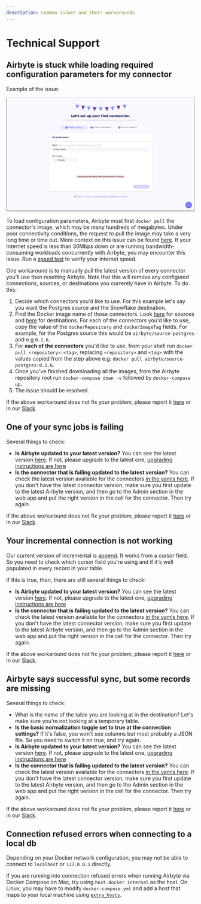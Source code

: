 ```yaml
---
description: Common issues and their workarounds
---
```


# Technical Support

## Airbyte is stuck while loading required configuration parameters for my connector

Example of the issue:

![](../.gitbook/assets/faq_stuck_onboarding.png)

To load configuration parameters, Airbyte must first `docker pull` the connector's image, which may be many hundreds of megabytes. Under poor connectivity conditions, the request to pull the image may take a very long time or time out. More context on this issue can be found [here](https://github.com/airbytehq/airbyte/issues/1462). If your Internet speed is less than 30Mbps down or are running bandwidth-consuming workloads concurrently with Airbyte, you may encounter this issue. Run a [speed test](https://fast.com/) to verify your internet speed.

One workaround is to manually pull the latest version of every connector you'll use then resetting Airbyte. Note that this will remove any configured connections, sources, or destinations you currently have in Airbyte. To do this:

1. Decide which connectors you'd like to use. For this example let's say you want the Postgres source and the Snowflake destination.
2. Find the Docker image name of those connectors. Look [here](https://github.com/airbytehq/airbyte/blob/master/airbyte-config/init/src/main/resources/seed/source_definitions.yaml) for sources and [here](https://github.com/airbytehq/airbyte/blob/master/airbyte-config/init/src/main/resources/seed/destination_definitions.yaml) for destinations. For each of the connectors you'd like to use, copy the value of the `dockerRepository` and `dockerImageTag` fields. For example, for the Postgres source this would be `airbyte/source-postgres` and e.g `0.1.6`.
3. For **each of the connectors** you'd like to use, from your shell run `docker pull <repository>:<tag>`, replacing `<repository>` and `<tag>` with the values copied from the step above e.g: `docker pull airbyte/source-postgres:0.1.6`.
4. Once you've finished downloading all the images, from the Airbyte repository root run `docker-compose down -v` followed by `docker-compose up`.
5. The issue should be resolved.

If the above workaround does not fix your problem, please report it [here](https://github.com/airbytehq/airbyte/issues/1462) or in our [Slack](https://slack.airbyte.io).

## One of your sync jobs is failing

Several things to check:

* **Is Airbyte updated to your latest version?** You can see the latest version [here](https://github.com/airbytehq/airbyte/tags). If not, please upgrade to the latest one, [upgrading instructions are here](../tutorials/upgrading-airbyte.md)
* **Is the connector that is failing updated to the latest version?** You can check the latest version available for the connectors [in the yamls here](https://github.com/airbytehq/airbyte/tree/master/airbyte-config/init/src/main/resources/seed). If you don't have the latest connector version, make sure you first update to the latest Airbyte version, and then go to the Admin section in the web app and put the right version in the cell for the connector. Then try again. 

If the above workaround does not fix your problem, please report it [here](https://github.com/airbytehq/airbyte/issues/1462) or in our [Slack](https://slack.airbyte.io).

## Your incremental connection is not working

Our current version of incremental is [append](../architecture/incremental.md). It works from a cursor field. So you need to check which cursor field you're using and if it's well populated in every record in your table.

If this is true, then, there are still several things to check:

* **Is Airbyte updated to your latest version?** You can see the latest version [here](https://github.com/airbytehq/airbyte/tags). If not, please upgrade to the latest one, [upgrading instructions are here](../tutorials/upgrading-airbyte.md)
* **Is the connector that is failing updated to the latest version?** You can check the latest version available for the connectors [in the yamls here](https://github.com/airbytehq/airbyte/tree/master/airbyte-config/init/src/main/resources/seed). If you don't have the latest connector version, make sure you first update to the latest Airbyte version, and then go to the Admin section in the web app and put the right version in the cell for the connector. Then try again. 

If the above workaround does not fix your problem, please report it [here](https://github.com/airbytehq/airbyte/issues/1462) or in our [Slack](https://slack.airbyte.io).

## **Airbyte says successful sync, but some records are missing**

Several things to check:

* What is the name of the table you are looking at in the destination? Let's make sure you're not looking at a temporary table. 
* **Is the basic normalization toggle set to true at the connection settings?** If it's false, you won't see columns but most probably a JSON file. So you need to switch it on true, and try again. 
* **Is Airbyte updated to your latest version?** You can see the latest version [here](https://github.com/airbytehq/airbyte/tags). If not, please upgrade to the latest one, [upgrading instructions are here](../tutorials/upgrading-airbyte.md)
* **Is the connector that is failing updated to the latest version?** You can check the latest version available for the connectors [in the yamls here](https://github.com/airbytehq/airbyte/tree/master/airbyte-config/init/src/main/resources/seed). If you don't have the latest connector version, make sure you first update to the latest Airbyte version, and then go to the Admin section in the web app and put the right version in the cell for the connector. Then try again. 

If the above workaround does not fix your problem, please report it [here](https://github.com/airbytehq/airbyte/issues/1462) or in our [Slack](https://slack.airbyte.io).

## **Connection refused errors when connecting to a local db**

Depending on your Docker network configuration, you may not be able to connect to `localhost` or `127.0.0.1` directly.

If you are running into connection refused errors when running Airbyte via Docker Compose on Mac, try using `host.docker.internal` as the host. On Linux, you may have to modify `docker-compose.yml` and add a host that maps to your local machine using [`extra_hosts`](https://docs.docker.com/compose/compose-file/compose-file-v3/#extra_hosts).

